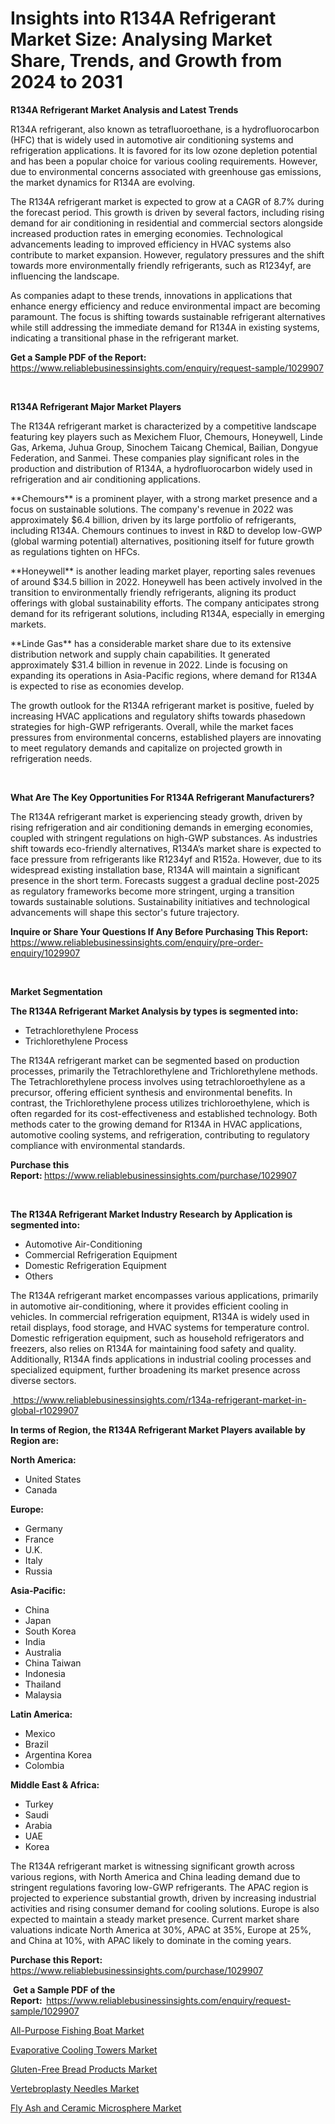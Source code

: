 <p><h1>Insights into R134A Refrigerant Market Size: Analysing Market Share, Trends, and Growth from 2024 to 2031</h1></p><p><strong>R134A Refrigerant Market Analysis and Latest Trends</strong></p>
<p><p>R134A refrigerant, also known as tetrafluoroethane, is a hydrofluorocarbon (HFC) that is widely used in automotive air conditioning systems and refrigeration applications. It is favored for its low ozone depletion potential and has been a popular choice for various cooling requirements. However, due to environmental concerns associated with greenhouse gas emissions, the market dynamics for R134A are evolving.</p><p>The R134A refrigerant market is expected to grow at a CAGR of 8.7% during the forecast period. This growth is driven by several factors, including rising demand for air conditioning in residential and commercial sectors alongside increased production rates in emerging economies. Technological advancements leading to improved efficiency in HVAC systems also contribute to market expansion. However, regulatory pressures and the shift towards more environmentally friendly refrigerants, such as R1234yf, are influencing the landscape. </p><p>As companies adapt to these trends, innovations in applications that enhance energy efficiency and reduce environmental impact are becoming paramount. The focus is shifting towards sustainable refrigerant alternatives while still addressing the immediate demand for R134A in existing systems, indicating a transitional phase in the refrigerant market.</p></p>
<p><strong>Get a Sample PDF of the Report:&nbsp;</strong> <a href="https://www.reliablebusinessinsights.com/enquiry/request-sample/1029907">https://www.reliablebusinessinsights.com/enquiry/request-sample/1029907</a></p>
<p>&nbsp;</p>
<p><strong>R134A Refrigerant Major Market Players</strong></p>
<p><p>The R134A refrigerant market is characterized by a competitive landscape featuring key players such as Mexichem Fluor, Chemours, Honeywell, Linde Gas, Arkema, Juhua Group, Sinochem Taicang Chemical, Bailian, Dongyue Federation, and Sanmei. These companies play significant roles in the production and distribution of R134A, a hydrofluorocarbon widely used in refrigeration and air conditioning applications.</p><p>**Chemours** is a prominent player, with a strong market presence and a focus on sustainable solutions. The company's revenue in 2022 was approximately $6.4 billion, driven by its large portfolio of refrigerants, including R134A. Chemours continues to invest in R&D to develop low-GWP (global warming potential) alternatives, positioning itself for future growth as regulations tighten on HFCs.</p><p>**Honeywell** is another leading market player, reporting sales revenues of around $34.5 billion in 2022. Honeywell has been actively involved in the transition to environmentally friendly refrigerants, aligning its product offerings with global sustainability efforts. The company anticipates strong demand for its refrigerant solutions, including R134A, especially in emerging markets.</p><p>**Linde Gas** has a considerable market share due to its extensive distribution network and supply chain capabilities. It generated approximately $31.4 billion in revenue in 2022. Linde is focusing on expanding its operations in Asia-Pacific regions, where demand for R134A is expected to rise as economies develop.</p><p>The growth outlook for the R134A refrigerant market is positive, fueled by increasing HVAC applications and regulatory shifts towards phasedown strategies for high-GWP refrigerants. Overall, while the market faces pressures from environmental concerns, established players are innovating to meet regulatory demands and capitalize on projected growth in refrigeration needs.</p></p>
<p>&nbsp;</p>
<p><strong>What Are The Key Opportunities For R134A Refrigerant Manufacturers?</strong></p>
<p><p>The R134A refrigerant market is experiencing steady growth, driven by rising refrigeration and air conditioning demands in emerging economies, coupled with stringent regulations on high-GWP substances. As industries shift towards eco-friendly alternatives, R134A’s market share is expected to face pressure from refrigerants like R1234yf and R152a. However, due to its widespread existing installation base, R134A will maintain a significant presence in the short term. Forecasts suggest a gradual decline post-2025 as regulatory frameworks become more stringent, urging a transition towards sustainable solutions. Sustainability initiatives and technological advancements will shape this sector's future trajectory.</p></p>
<p><strong>Inquire or Share Your Questions If Any Before Purchasing This Report:</strong> <a href="https://www.reliablebusinessinsights.com/enquiry/pre-order-enquiry/1029907">https://www.reliablebusinessinsights.com/enquiry/pre-order-enquiry/1029907</a></p>
<p>&nbsp;</p>
<p><strong>Market Segmentation</strong></p>
<p><strong>The R134A Refrigerant Market Analysis by types is segmented into:</strong></p>
<p><ul><li>Tetrachlorethylene Process</li><li>Trichlorethylene Process</li></ul></p>
<p><p>The R134A refrigerant market can be segmented based on production processes, primarily the Tetrachlorethylene and Trichlorethylene methods. The Tetrachlorethylene process involves using tetrachloroethylene as a precursor, offering efficient synthesis and environmental benefits. In contrast, the Trichlorethylene process utilizes trichloroethylene, which is often regarded for its cost-effectiveness and established technology. Both methods cater to the growing demand for R134A in HVAC applications, automotive cooling systems, and refrigeration, contributing to regulatory compliance with environmental standards.</p></p>
<p><strong>Purchase this Report:&nbsp;</strong><a href="https://www.reliablebusinessinsights.com/purchase/1029907">https://www.reliablebusinessinsights.com/purchase/1029907</a></p>
<p>&nbsp;</p>
<p><strong>The R134A Refrigerant Market Industry Research by Application is segmented into:</strong></p>
<p><ul><li>Automotive Air-Conditioning</li><li>Commercial Refrigeration Equipment</li><li>Domestic Refrigeration Equipment</li><li>Others</li></ul></p>
<p><p>The R134A refrigerant market encompasses various applications, primarily in automotive air-conditioning, where it provides efficient cooling in vehicles. In commercial refrigeration equipment, R134A is widely used in retail displays, food storage, and HVAC systems for temperature control. Domestic refrigeration equipment, such as household refrigerators and freezers, also relies on R134A for maintaining food safety and quality. Additionally, R134A finds applications in industrial cooling processes and specialized equipment, further broadening its market presence across diverse sectors.</p></p>
<p><a href="https://www.reliablebusinessinsights.com/r134a-refrigerant-market-in-global-r1029907">&nbsp;https://www.reliablebusinessinsights.com/r134a-refrigerant-market-in-global-r1029907</a></p>
<p><strong>In terms of Region, the R134A Refrigerant Market Players available by Region are:</strong></p>
<p>
    <p> <strong> North America: </strong>
        <ul>
            <li>United States</li>
            <li>Canada</li>
        </ul>
        </p> 
    <p> <strong> Europe: </strong>
        <ul>
            <li>Germany</li>
            <li>France</li>
            <li>U.K.</li>
            <li>Italy</li>
            <li>Russia</li>
        </ul>
        </p> 
    <p> <strong> Asia-Pacific: </strong>
        <ul>
            <li>China</li>
            <li>Japan</li>
            <li>South Korea</li>
            <li>India</li>
            <li>Australia</li>
            <li>China Taiwan</li>
            <li>Indonesia</li>
            <li>Thailand</li>
            <li>Malaysia</li>
        </ul>
        </p> 
    <p> <strong> Latin America: </strong>
        <ul>
            <li>Mexico</li>
            <li>Brazil</li>
            <li>Argentina Korea</li>
            <li>Colombia</li>
        </ul>
        </p> 
    <p> <strong> Middle East & Africa: </strong>
        <ul>
            <li>Turkey</li>
            <li>Saudi</li>
            <li>Arabia</li>
            <li>UAE</li>
            <li>Korea</li>
        </ul>
    </p>
    </p>
<p><p>The R134A refrigerant market is witnessing significant growth across various regions, with North America and China leading demand due to stringent regulations favoring low-GWP refrigerants. The APAC region is projected to experience substantial growth, driven by increasing industrial activities and rising consumer demand for cooling solutions. Europe is also expected to maintain a steady market presence. Current market share valuations indicate North America at 30%, APAC at 35%, Europe at 25%, and China at 10%, with APAC likely to dominate in the coming years.</p></p>
<p><strong>Purchase this Report: </strong><a href="https://www.reliablebusinessinsights.com/purchase/1029907">https://www.reliablebusinessinsights.com/purchase/1029907</a></p>
<p>&nbsp;<strong>Get a Sample PDF of the Report:&nbsp;&nbsp;</strong><a href="https://www.reliablebusinessinsights.com/enquiry/request-sample/1029907">https://www.reliablebusinessinsights.com/enquiry/request-sample/1029907</a></p>
<p><strong></strong></p>
<p><p><a href="https://medium.com/@claire.robertson78798456/booming-all-purpose-fishing-boat-market-sector-market-analysis-and-growth-projections-till-2031-22b9f4fd6512">All-Purpose Fishing Boat Market</a></p><p><a href="https://www.linkedin.com/pulse/evaporative-cooling-towers-market2024-2031-industry-insights-avolc?trackingId=EikVR9ZIR3CyafwnRcVA5w%3D%3D">Evaporative Cooling Towers Market</a></p><p><a href="https://medium.com/@lucas.vaughan6769/gluten-free-bread-products-market-a-global-and-regional-analysis-focus-on-end-user-product-and-d28a2bc94c06">Gluten-Free Bread Products Market</a></p><p><a href="https://www.linkedin.com/pulse/vertebroplasty-needles-market-essentials-key-players-demand-f2vge?trackingId=3E9Hsc6KT4aq1dgbre5Wgw%3D%3D">Vertebroplasty Needles Market</a></p><p><a href="https://github.com/qrkceaah30/Market-Research-Report-List-2/blob/main/fly-ash-and-ceramic-microsphere-market.md">Fly Ash and Ceramic Microsphere Market</a></p></p>